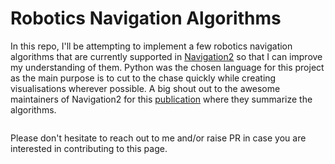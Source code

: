 # Robotics Navigation Algorithms

In this repo, I'll be attempting to implement a few robotics navigation algorithms that are currently supported in [Navigation2](https://navigation.ros.org) so that I can improve my understanding of them. Python was the chosen language for this project as the main purpose is to cut to the chase quickly while creating visualisations wherever possible. A big shout out to the awesome maintainers of Navigation2 for this [publication](https://arxiv.org/pdf/2307.15236.pdf) where they summarize the algorithms.

```{tableofcontents}
```

Please don't hesitate to reach out to me and/or raise PR in case you are interested in contributing to this page.
